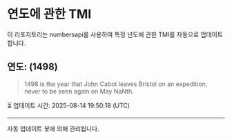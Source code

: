 
# 연도에 관한 TMI

이 리포지토리는 numbersapi를 사용하여 특정 년도에 관한 TMI를 자동으로 업데이트합니다.

## 연도: (1498)
> 1498 is the year that John Cabot leaves Bristol on an expedition, never to be seen again on May NaNth.

⏳ 업데이트 시간: 2025-08-14 19:50:18 (UTC)

---
자동 업데이트 봇에 의해 관리됩니다.
